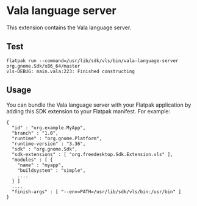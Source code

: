 
# Vala language server

This extension contains the Vala language server.

## Test

```
flatpak run --command=/usr/lib/sdk/vls/bin/vala-language-server org.gnome.Sdk/x86_64/master
vls-DEBUG: main.vala:223: Finished constructing
```

## Usage

You can bundle the Vala language server with your Flatpak application by adding this SDK extension to your Flatpak manifest. For example:

```
{
  "id" : "org.example.MyApp",
  "branch" : "1.0",
  "runtime" : "org.gnome.Platform",
  "runtime-version" : "3.36",
  "sdk" : "org.gnome.Sdk",
  "sdk-extensions" : [ "org.freedesktop.Sdk.Extension.vls" ],
  "modules" : [ {
    "name" : "myapp",
    "buildsystem" : "simple",
    ....
  } ]
  ....
  "finish-args" : [ "--env=PATH=/usr/lib/sdk/vls/bin:/usr/bin" ]
}
```
